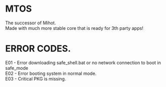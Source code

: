 # MTOS
The successor of Mihot.
<br>
Made with much more stable core that is ready for 3th party apps!
<br>
# ERROR CODES.
E01 - Error downloading safe_shell.bat or no network connection to boot in safe_mode
<br>
E02 - Error booting system in normal mode.
<br>
E03 - Critical PKG is missing.
<br>
